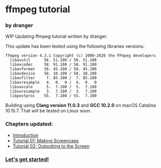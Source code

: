 # ffmpeg tutorial
### by dranger

WIP Updating ffmpeg tutorial written by dranger.

This update has been tested using the following libraries versions:

    ffmpeg version 4.3.1 Copyright (c) 2000-2020 the FFmpeg developers
      libavutil      56. 51.100 / 56. 51.100
      libavcodec     58. 91.100 / 58. 91.100
      libavformat    58. 45.100 / 58. 45.100
      libavdevice    58. 10.100 / 58. 10.100
      libavfilter     7. 85.100 /  7. 85.100
      libavresample   4.  0.  0 /  4.  0.  0
      libswscale      5.  7.100 /  5.  7.100
      libswresample   3.  7.100 /  3.  7.100
      libpostproc    55.  7.100 / 55.  7.100

Building using **Clang version 11.0.3** and **GCC 10.2.0** on macOS Catalina 10.15.7.
That will be tested on Linux soon.

### Chapters updated:

- [Introduction](https://github.com/dx7/ffmpegtutorial/blob/master/docs/ffmpeg.md)
- [Tutorial 01: Making Screencaps](https://github.com/dx7/ffmpegtutorial/blob/master/docs/tutorial01.md)
- [Tutorial 02: Outputting to the Screen](https://github.com/dx7/ffmpegtutorial/blob/master/docs/tutorial02.md)

### [Let's get started!](https://github.com/dx7/ffmpegtutorial/blob/master/docs/ffmpeg.md)


